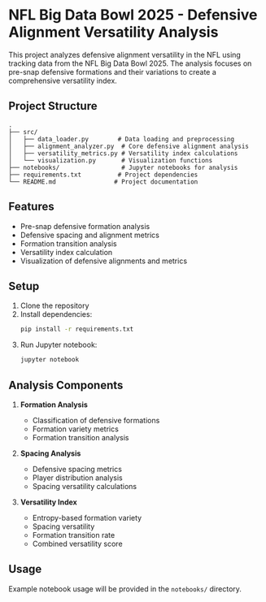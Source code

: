 # NFL Big Data Bowl 2025 - Defensive Alignment Versatility Analysis

This project analyzes defensive alignment versatility in the NFL using tracking data from the NFL Big Data Bowl 2025. The analysis focuses on pre-snap defensive formations and their variations to create a comprehensive versatility index.

## Project Structure

```
.
├── src/
│   ├── data_loader.py        # Data loading and preprocessing
│   ├── alignment_analyzer.py  # Core defensive alignment analysis
│   ├── versatility_metrics.py # Versatility index calculations
│   └── visualization.py       # Visualization functions
├── notebooks/                 # Jupyter notebooks for analysis
├── requirements.txt          # Project dependencies
└── README.md                # Project documentation
```

## Features

- Pre-snap defensive formation analysis
- Defensive spacing and alignment metrics
- Formation transition analysis
- Versatility index calculation
- Visualization of defensive alignments and metrics

## Setup

1. Clone the repository
2. Install dependencies:
   ```bash
   pip install -r requirements.txt
   ```
3. Run Jupyter notebook:
   ```bash
   jupyter notebook
   ```

## Analysis Components

1. **Formation Analysis**
   - Classification of defensive formations
   - Formation variety metrics
   - Formation transition analysis

2. **Spacing Analysis**
   - Defensive spacing metrics
   - Player distribution analysis
   - Spacing versatility calculations

3. **Versatility Index**
   - Entropy-based formation variety
   - Spacing versatility
   - Formation transition rate
   - Combined versatility score

## Usage

Example notebook usage will be provided in the `notebooks/` directory.